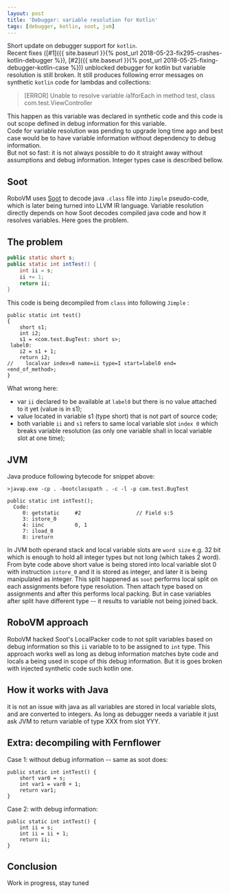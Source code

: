 ```yaml
---
layout: post
title: 'Debugger: variable resolution for Kotlin'
tags: [debugger, kotlin, soot, jvm]
---
```

Short update on debugger support for `kotlin`.  
Recent fixes ([#1]({{ site.baseurl }}{% post_url 2018-05-23-fix295-crashes-kotlin-debugger %}), [#2]({{ site.baseurl }}{% post_url 2018-05-25-fixing-debugger-kotlin-case %})) unblocked debugger for kotlin but variable resolution is still broken. It still produces following error messages on synthetic `kotlin` code for lambdas and collections:  
> [ERROR] Unable to resolve variable $i$a$1$forEach in method test, class com.test.ViewController

This happen as this variable was declared in synthetic code and this code is out scope defined in debug information for this variable.  
Code for variable resolution was pending to upgrade long time ago and best case would be to have variable information without dependency to debug information.  
But not so fast: it is not always possible to do it straight away without assumptions and debug information. Integer types case is described bellow.  
<!-- more -->

## Soot
RoboVM uses [Soot](https://github.com/Sable/soot) to decode java `.class` file into `Jimple` pseudo-code, which is later being turned into LLVM IR language. Variable resolution directly depends on how Soot decodes compiled java code and how it resolves variables. Here goes the problem.

## The problem

```java
public static short s;
public static int intTest() {
    int ii = s;
    ii += 1;
    return ii;
}
```

This code is being decompiled from `class` into following `Jimple` :  
```
public static int test()
{
    short s1;
    int i2;
    s1 = <com.test.BugTest: short s>;
 label0:
    i2 = s1 + 1;
    return i2;
//    localvar index=0 name=ii type=I start=label0 end=<end_of_method>;
}
```

What wrong here:
* var `ii` declared to be available at `label0` but there is no value attached to it yet (value is in s1);
* value located in variable s1 (type short) that is not part of source code;
* both variable `ii` and `s1` refers to same local variable slot `index 0` which breaks variable resolution (as only one variable shall in local variable slot at one time);

## JVM
Java produce following bytecode for snippet above:
```
>javap.exe -cp . -bootclasspath . -c -l -p com.test.BugTest 

public static int intTest();
  Code:
     0: getstatic     #2                  // Field s:S
     3: istore_0
     4: iinc          0, 1
     7: iload_0
     8: ireturn
```

In JVM both operand stack and local variable slots are `word size` e.g. 32 bit which is enough to hold all integer types but not long (which takes 2 word). From byte code above short value is being stored into local variable slot 0 with instruction `istore_0` and it is stored as integer, and later it is being manipulated as integer. This split happened as `soot` performs local split on each assignments before type resolution. Then attach type based on assignments and after this performs local packing. But in case variables after split have different type -- it results to variable not being joined back.

## RoboVM approach
RoboVM hacked Soot's LocalPacker code to not split variables based on debug information so this `ii` variable to to be assigned to `int` type.
This approach works well as long as debug information matches byte code and locals a being used in scope of this debug information. But it is goes broken with injected synthetic code such kotlin one.

## How it works with Java
it is not an issue with java as all variables are stored in local variable slots, and are converted to integers. As long as debugger needs a variable it just ask JVM to return variable of type XXX from slot YYY.

## Extra: decompiling with Fernflower
Case 1: without debug information -- same as soot does:
```
public static int intTest() {
    short var0 = s;
    int var1 = var0 + 1;
    return var1;
}
```

Case 2: with debug information:
```
public static int intTest() {
    int ii = s;
    int ii = ii + 1;
    return ii;
}
```

## Conclusion
Work in progress, stay tuned
